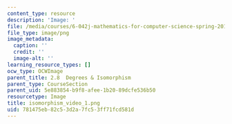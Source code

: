 ```yaml
---
content_type: resource
description: 'Image: '
file: /media/courses/6-042j-mathematics-for-computer-science-spring-2015/781475eb82c53d2a7fc53ff71fcd581d_isomorphism_video_1.png
file_type: image/png
image_metadata:
  caption: ''
  credit: ''
  image-alt: ''
learning_resource_types: []
ocw_type: OCWImage
parent_title: 2.8  Degrees & Isomorphism
parent_type: CourseSection
parent_uid: 5e883854-b9f8-afee-1b20-89dcfe536b50
resourcetype: Image
title: isomorphism_video_1.png
uid: 781475eb-82c5-3d2a-7fc5-3ff71fcd581d
---
```

